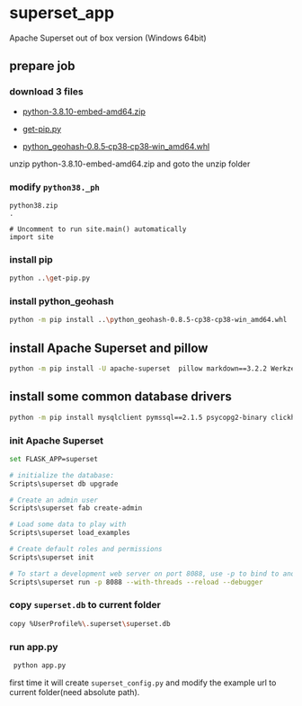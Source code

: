 # superset_app

Apache Superset out of box version (Windows 64bit)

## prepare job

### download 3 files

* [python-3.8.10-embed-amd64.zip](https://www.python.org/ftp/python/3.8.10/python-3.8.10-embed-amd64.zip)
* [get-pip.py](https://bootstrap.pypa.io/get-pip.py)

* [python_geohash‑0.8.5‑cp38‑cp38‑win_amd64.whl](https://download.lfd.uci.edu/pythonlibs/w6tyco5e/python_geohash-0.8.5-cp38-cp38-win_amd64.whl)

unzip python-3.8.10-embed-amd64.zip and goto the unzip folder

### modify `python38._ph`

```
python38.zip
.

# Uncomment to run site.main() automatically
import site
```

### install pip

```bash
python ..\get-pip.py
```

### install python_geohash

```bash
python -m pip install ..\python_geohash‑0.8.5‑cp38‑cp38‑win_amd64.whl
```

## install Apache Superset and pillow

```bash
python -m pip install -U apache-superset  pillow markdown==3.2.2 Werkzeug==2.0.3
```

## install some common database drivers
```bash
python -m pip install mysqlclient pymssql==2.1.5 psycopg2-binary clickhouse-driver==0.2.0  clickhouse-sqlalchemy==0.1.6  duckdb-engine
```

### init Apache Superset

```bash
set FLASK_APP=superset 

# initialize the database:
Scripts\superset db upgrade

# Create an admin user
Scripts\superset fab create-admin

# Load some data to play with
Scripts\superset load_examples

# Create default roles and permissions
Scripts\superset init

# To start a development web server on port 8088, use -p to bind to another port
Scripts\superset run -p 8088 --with-threads --reload --debugger
```


### copy `superset.db` to current folder

```bash
copy %UserProfile%\.superset\superset.db 
```


### run app.py

```bash
 python app.py
```

first time it will create `superset_config.py` and modify the example url to current folder(need absolute path).
